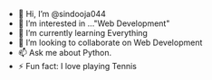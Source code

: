 - 👋 Hi, I’m @sindooja044
- 👀 I’m interested in ..."Web Development"
- 🌱 I’m currently learning Everything
- 💞️ I’m looking to collaborate on Web Development
- 📫 Ask me about Python.
- ⚡ Fun fact: I love playing Tennis


